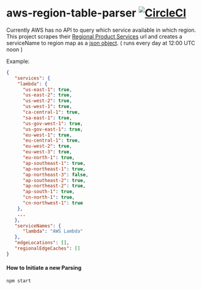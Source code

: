 # aws-region-table-parser [![CircleCI](https://circleci.com/gh/burib/aws-region-table-parser.svg?style=svg)](https://circleci.com/gh/burib/aws-region-table-parser)
Currently AWS has no API to query which service available in which region.  
This project scrapes their [Regional Product Services](http://aws.amazon.com/about-aws/global-infrastructure/regional-product-services/) url and creates a serviceName to region map as a [json object](https://github.com/burib/aws-region-table-parser/blob/master/data/parseddata.json). ( runs every day at 12:00 UTC noon )

Example:
```json
{
   "services": {
    "lambda": {
      "us-east-1": true,
      "us-east-2": true,
      "us-west-2": true,
      "us-west-1": true,
      "ca-central-1": true,
      "sa-east-1": true,
      "us-gov-west-1": true,
      "us-gov-east-1": true,
      "eu-west-1": true,
      "eu-central-1": true,
      "eu-west-2": true,
      "eu-west-3": true,
      "eu-north-1": true,
      "ap-southeast-1": true,
      "ap-northeast-1": true,
      "ap-northeast-3": false,
      "ap-southeast-2": true,
      "ap-northeast-2": true,
      "ap-south-1": true,
      "cn-north-1": true,
      "cn-northwest-1": true
    },
    ...
   },
   "serviceNames": {
      "lambda": "AWS Lambda"
   },
   "edgeLocations": [],
   "regionalEdgeCaches": []
}
```

#### How to Initiate a new Parsing
 ```bash 
npm start
```
